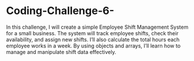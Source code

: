 # Coding-Challenge-6-
In this challenge, I will create a simple Employee Shift Management System for a small business. The system will track employee shifts, check their availability, and assign new shifts. I’ll also calculate the total hours each employee works in a week. By using objects and arrays, I’ll learn how to manage and manipulate shift data effectively.

